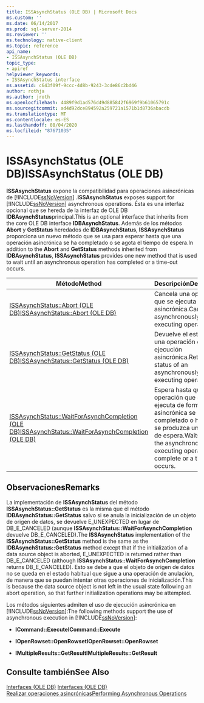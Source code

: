 ```yaml
---
title: ISSAsynchStatus (OLE DB) | Microsoft Docs
ms.custom: ''
ms.date: 06/14/2017
ms.prod: sql-server-2014
ms.reviewer: ''
ms.technology: native-client
ms.topic: reference
api_name:
- ISSAsynchStatus (OLE DB)
topic_type:
- apiref
helpviewer_keywords:
- ISSAsynchStatus interface
ms.assetid: c643f09f-9ccc-4d8b-9243-3cde86c2bd46
author: rothja
ms.author: jroth
ms.openlocfilehash: 4489f9d1ad576d49d885842f6969f9b61065791c
ms.sourcegitcommit: ad4d92dce894592a259721a1571b1d8736abacdb
ms.translationtype: MT
ms.contentlocale: es-ES
ms.lasthandoff: 08/04/2020
ms.locfileid: "87671035"
---
```

# <a name="issasynchstatus-ole-db"></a><span data-ttu-id="81367-102">ISSAsynchStatus (OLE DB)</span><span class="sxs-lookup"><span data-stu-id="81367-102">ISSAsynchStatus (OLE DB)</span></span>
  <span data-ttu-id="81367-103">**ISSAsynchStatus** expone la compatibilidad para operaciones asincrónicas de [!INCLUDE[ssNoVersion](../../includes/ssnoversion-md.md)] .</span><span class="sxs-lookup"><span data-stu-id="81367-103">**ISSAsynchStatus** exposes support for [!INCLUDE[ssNoVersion](../../includes/ssnoversion-md.md)] asynchronous operations.</span></span> <span data-ttu-id="81367-104">Ésta es una interfaz opcional que se hereda de la interfaz de OLE DB **IDBAsynchStatus**principal.</span><span class="sxs-lookup"><span data-stu-id="81367-104">This is an optional interface that inherits from the core OLE DB interface **IDBAsynchStatus**.</span></span> <span data-ttu-id="81367-105">Además de los métodos **Abort** y **GetStatus** heredados de **IDBAsynchStatus**, **ISSAsynchStatus** proporciona un nuevo método que se usa para esperar hasta que una operación asincrónica se ha completado o se agota el tiempo de espera.</span><span class="sxs-lookup"><span data-stu-id="81367-105">In addition to the **Abort** and **GetStatus** methods inherited from **IDBAsynchStatus**, **ISSAsynchStatus** provides one new method that is used to wait until an asynchronous operation has completed or a time-out occurs.</span></span>  
  
|<span data-ttu-id="81367-106">Método</span><span class="sxs-lookup"><span data-stu-id="81367-106">Method</span></span>|<span data-ttu-id="81367-107">Descripción</span><span class="sxs-lookup"><span data-stu-id="81367-107">Description</span></span>|  
|------------|-----------------|  
|[<span data-ttu-id="81367-108">ISSAsynchStatus::Abort &#40;OLE DB&#41;</span><span class="sxs-lookup"><span data-stu-id="81367-108">ISSAsynchStatus::Abort &#40;OLE DB&#41;</span></span>](issasynchstatus-abort-ole-db.md)|<span data-ttu-id="81367-109">Cancela una operación que se ejecuta de forma asincrónica.</span><span class="sxs-lookup"><span data-stu-id="81367-109">Cancels an asynchronously executing operation.</span></span>|  
|[<span data-ttu-id="81367-110">ISSAsynchStatus::GetStatus &#40;OLE DB&#41;</span><span class="sxs-lookup"><span data-stu-id="81367-110">ISSAsynchStatus::GetStatus &#40;OLE DB&#41;</span></span>](issasynchstatus-getstatus-ole-db.md)|<span data-ttu-id="81367-111">Devuelve el estado de una operación de ejecución asincrónica.</span><span class="sxs-lookup"><span data-stu-id="81367-111">Returns the status of an asynchronously executing operation.</span></span>|  
|[<span data-ttu-id="81367-112">ISSAsynchStatus::WaitForAsynchCompletion &#40;OLE DB&#41;</span><span class="sxs-lookup"><span data-stu-id="81367-112">ISSAsynchStatus::WaitForAsynchCompletion &#40;OLE DB&#41;</span></span>](issasynchstatus-waitforasynchcompletion-ole-db.md)|<span data-ttu-id="81367-113">Espera hasta que la operación que se ejecuta de forma asincrónica se haya completado o hasta que se produzca un tiempo de espera.</span><span class="sxs-lookup"><span data-stu-id="81367-113">Waits until the asynchronously executing operation is complete or a time-out occurs.</span></span>|  
  
## <a name="remarks"></a><span data-ttu-id="81367-114">Observaciones</span><span class="sxs-lookup"><span data-stu-id="81367-114">Remarks</span></span>  
 <span data-ttu-id="81367-115">La implementación de **ISSAsynchStatus** del método **ISSAsynchStatus::GetStatus** es la misma que el método **IDBAsynchStatus::GetStatus** salvo si se anula la inicialización de un objeto de origen de datos, se devuelve E_UNEXPECTED en lugar de DB_E_CANCELED (aunque **ISSAsynchStatus::WaitForAsynchCompletion** devuelve DB_E_CANCELED).</span><span class="sxs-lookup"><span data-stu-id="81367-115">The **ISSAsynchStatus** implementation of the **ISSAsynchStatus::GetStatus** method is the same as the **IDBAsynchStatus::GetStatus** method except that if the initialization of a data source object is aborted, E_UNEXPECTED is returned rather than DB_E_CANCELED (although **ISSAsynchStatus::WaitForAsynchCompletion** returns DB_E_CANCELED).</span></span> <span data-ttu-id="81367-116">Esto se debe a que el objeto de origen de datos no se queda en el estado habitual que sigue a una operación de anulación, de manera que se puedan intentar otras operaciones de inicialización.</span><span class="sxs-lookup"><span data-stu-id="81367-116">This is because the data source object is not left in the usual state following an abort operation, so that further initialization operations may be attempted.</span></span>  
  
 <span data-ttu-id="81367-117">Los métodos siguientes admiten el uso de ejecución asincrónica en [!INCLUDE[ssNoVersion](../../includes/ssnoversion-md.md)]:</span><span class="sxs-lookup"><span data-stu-id="81367-117">The following methods support the use of asynchronous execution in [!INCLUDE[ssNoVersion](../../includes/ssnoversion-md.md)]:</span></span>  
  
-   <span data-ttu-id="81367-118">**ICommand::Execute**</span><span class="sxs-lookup"><span data-stu-id="81367-118">**ICommand::Execute**</span></span>  
  
-   <span data-ttu-id="81367-119">**IOpenRowset::OpenRowset**</span><span class="sxs-lookup"><span data-stu-id="81367-119">**IOpenRowset::OpenRowset**</span></span>  
  
-   <span data-ttu-id="81367-120">**IMultipleResults::GetResult**</span><span class="sxs-lookup"><span data-stu-id="81367-120">**IMultipleResults::GetResult**</span></span>  
  
## <a name="see-also"></a><span data-ttu-id="81367-121">Consulte también</span><span class="sxs-lookup"><span data-stu-id="81367-121">See Also</span></span>  
 <span data-ttu-id="81367-122">[Interfaces &#40;OLE DB&#41;](../../database-engine/dev-guide/interfaces-ole-db.md) </span><span class="sxs-lookup"><span data-stu-id="81367-122">[Interfaces &#40;OLE DB&#41;](../../database-engine/dev-guide/interfaces-ole-db.md) </span></span>  
 [<span data-ttu-id="81367-123">Realizar operaciones asincrónicas</span><span class="sxs-lookup"><span data-stu-id="81367-123">Performing Asynchronous Operations</span></span>](../native-client/features/performing-asynchronous-operations.md)  
  
  
